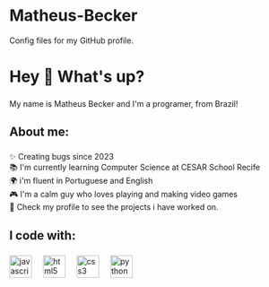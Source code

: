 # Matheus-Becker
Config files for my GitHub profile.
<h1 align="left">Hey 👋 What's up?</h1>

###

<p align="left">My name is Matheus Becker and I'm a programer, from Brazil!</p>

###

<h2 align="left">About me:</h2>

###

<p align="left">✨ Creating bugs since 2023<br>📚 I'm currently learning Computer Science at CESAR School Recife<br>🌍 i'm fluent in Portuguese and English<br>🎮 I'm a calm guy who loves playing and making video games<br>💼  Check my profile to see the projects i have worked on.</p>

###

<h2 align="left">I code with:</h2>

###

<div align="left">
  <img src="https://cdn.jsdelivr.net/gh/devicons/devicon/icons/javascript/javascript-original.svg" height="40" alt="javascript logo"  />
  <img width="12" />
  <img src="https://cdn.jsdelivr.net/gh/devicons/devicon/icons/html5/html5-original.svg" height="40" alt="html5 logo"  />
  <img width="12" />
  <img src="https://cdn.jsdelivr.net/gh/devicons/devicon/icons/css3/css3-original.svg" height="40" alt="css3 logo"  />
  <img width="12" />
  <img src="https://cdn.jsdelivr.net/gh/devicons/devicon/icons/python/python-original.svg" height="40" alt="python logo"  />
</div>

###
